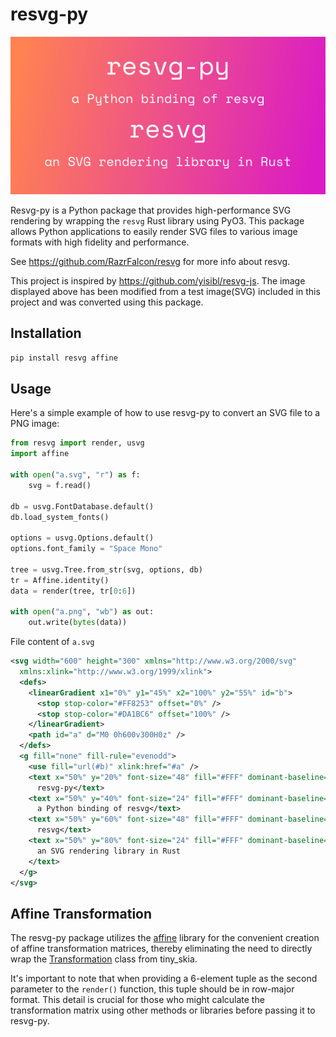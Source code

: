 # resvg-py

![title](https://github.com/briceyan/resvg-py/blob/main/images/a.png?raw=true)

Resvg-py is a Python package that provides high-performance SVG rendering by wrapping the `resvg` Rust library using PyO3. This package allows Python applications to easily render SVG files to various image formats with high fidelity and performance.

See https://github.com/RazrFalcon/resvg for more info about resvg.

This project is inspired by https://github.com/yisibl/resvg-js. The image displayed above has been modified from a test image(SVG) included in this project and was converted using this package.

## Installation

```sh
pip install resvg affine
```

## Usage

Here's a simple example of how to use resvg-py to convert an SVG file to a PNG image:

```python
from resvg import render, usvg
import affine

with open("a.svg", "r") as f:
    svg = f.read()

db = usvg.FontDatabase.default()
db.load_system_fonts()

options = usvg.Options.default()
options.font_family = "Space Mono"

tree = usvg.Tree.from_str(svg, options, db)
tr = Affine.identity()
data = render(tree, tr[0:6])

with open("a.png", "wb") as out:
    out.write(bytes(data))
```

File content of `a.svg`

```xml
<svg width="600" height="300" xmlns="http://www.w3.org/2000/svg"
  xmlns:xlink="http://www.w3.org/1999/xlink">
  <defs>
    <linearGradient x1="0%" y1="45%" x2="100%" y2="55%" id="b">
      <stop stop-color="#FF8253" offset="0%" />
      <stop stop-color="#DA1BC6" offset="100%" />
    </linearGradient>
    <path id="a" d="M0 0h600v300H0z" />
  </defs>
  <g fill="none" fill-rule="evenodd">
    <use fill="url(#b)" xlink:href="#a" />
    <text x="50%" y="20%" font-size="48" fill="#FFF" dominant-baseline="middle" text-anchor="middle">
      resvg-py</text>
    <text x="50%" y="40%" font-size="24" fill="#FFF" dominant-baseline="middle" text-anchor="middle">
      a Python binding of resvg</text>
    <text x="50%" y="60%" font-size="48" fill="#FFF" dominant-baseline="middle" text-anchor="middle">
      resvg</text>
    <text x="50%" y="80%" font-size="24" fill="#FFF" dominant-baseline="middle" text-anchor="middle">
      an SVG rendering library in Rust
    </text>
  </g>
</svg>
```

## Affine Transformation

The resvg-py package utilizes the [affine](https://github.com/rasterio/affine) library for the convenient creation of affine transformation matrices, thereby eliminating the need to directly wrap the [Transformation](https://docs.rs/tiny-skia/0.11.4/tiny_skia/struct.Transform.html) class from tiny_skia.

It's important to note that when providing a 6-element tuple as the second parameter to the `render()` function, this tuple should be in row-major format. This detail is crucial for those who might calculate the transformation matrix using other methods or libraries before passing it to resvg-py.
